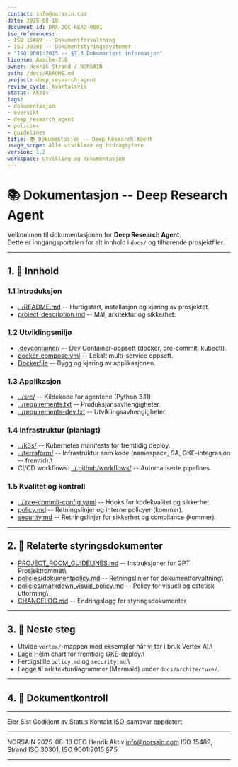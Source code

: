 ```yaml
---
contact: info@norsain.com
date: 2025-08-18
document_id: DRA-DOC-READ-0001
iso_references:
- ISO 15489 -- Dokumentforvaltning
- ISO 30301 -- Dokumentstyringssystemer
- "ISO 9001:2015 -- §7.5 Dokumentert informasjon"
license: Apache-2.0
owner: Henrik Strand / NORSAIN
path: /docs/README.md
project: deep_research_agent
review_cycle: Kvartalsvis
status: Aktiv
tags:
- dokumentasjon
- oversikt
- deep_research_agent
- policies
- guidelines
title: 📚 Dokumentasjon -- Deep Research Agent
usage_scope: Alle utviklere og bidragsytere
version: 1.2
workspace: Utvikling og dokumentasjon
---
```


# 📚 Dokumentasjon -- Deep Research Agent

Velkommen til dokumentasjonen for **Deep Research Agent**.\
Dette er inngangsportalen for alt innhold i `docs/` og tilhørende
prosjektfiler.

------------------------------------------------------------------------

## 1. 📖 Innhold

### 1.1 Introduksjon

-   [../README.md](../README.md) -- Hurtigstart, installasjon og kjøring
    av prosjektet.
-   [project_description.md](./project_description.md) -- Mål,
    arkitektur og sikkerhet.

### 1.2 Utviklingsmiljø

-   [.devcontainer/](../.devcontainer/) -- Dev Container-oppsett
    (docker, pre-commit, kubectl).
-   [docker-compose.yml](../docker-compose.yml) -- Lokalt multi-service
    oppsett.
-   [Dockerfile](../Dockerfile) -- Bygg og kjøring av applikasjonen.

### 1.3 Applikasjon

-   [../src/](../src/) -- Kildekode for agentene (Python 3.11).
-   [../requirements.txt](../requirements.txt) --
    Produksjonsavhengigheter.
-   [../requirements-dev.txt](../requirements-dev.txt) --
    Utviklingsavhengigheter.

### 1.4 Infrastruktur (planlagt)

-   [../k8s/](../k8s/) -- Kubernetes manifests for fremtidig deploy.
-   [../terraform/](../terraform/) -- Infrastruktur som kode (namespace,
    SA, GKE-integrasjon -- fremtid).\
-   CI/CD workflows: [../.github/workflows/](../.github/workflows/) --
    Automatiserte pipelines.

### 1.5 Kvalitet og kontroll

-   [../.pre-commit-config.yaml](../.pre-commit-config.yaml) -- Hooks
    for kodekvalitet og sikkerhet.
-   [policy.md](./policy.md) -- Retningslinjer og interne policyer
    (kommer).
-   [security.md](./security.md) -- Retningslinjer for sikkerhet og
    compliance (kommer).

------------------------------------------------------------------------

## 2. 📑 Relaterte styringsdokumenter

-   [PROJECT_ROOM_GUIDELINES.md](PROJECT_ROOM_GUIDELINES.md) --
    Instruksjoner for GPT Prosjektrommet\
-   [policies/dokumentpolicy.md](policies/dokumentpolicy.md) --
    Retningslinjer for dokumentforvaltning\
-   [policies/markdown_visual_policy.md](policies/markdown_visual_policy.md)
    -- Policy for visuell og estetisk utforming\
-   [CHANGELOG.md](../docs/CHANGELOG.md) -- Endringslogg for
    styringsdokumenter

------------------------------------------------------------------------

## 3. 📅 Neste steg

-   Utvide `vertex/`-mappen med eksempler når vi tar i bruk Vertex AI.\
-   Lage Helm chart for fremtidig GKE-deploy.\
-   Ferdigstille `policy.md` og `security.md`.\
-   Legge til arkitekturdiagrammer (Mermaid) under `docs/architecture/`.

------------------------------------------------------------------------

## 4. 📑 Dokumentkontroll

  ----------------------------------------------------------------------------------
  Eier      Sist          Godkjent av      Status   Kontakt            ISO-samsvar
            oppdatert
  --------- ------------- ---------------- -------- ------------------ -------------
  NORSAIN   2025-08-18    CEO Henrik       Aktiv    info@norsain.com   ISO 15489,
                          Strand                                       ISO 30301,
                                                                       ISO 9001:2015
                                                                       §7.5

  ----------------------------------------------------------------------------------
